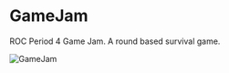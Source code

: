 # GameJam
ROC Period 4 Game Jam. A round based survival game.

![GameJam](https://github.com/Rutger505/GameJam/assets/119070855/855f1c9a-988f-4b46-bd99-2b2e6eaaa2d1)
